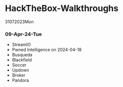 # HackTheBox-Walkthroughs
31072023Mon

### 09-Apr-24-Tue

- StreamIO
- Pwned Intelligence on 2024-04-18
- Busqueda 
- Blackfield
- Soccer
- Updown
- Broker
- Pandora
